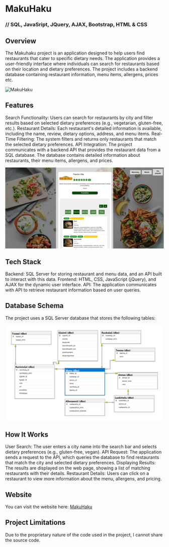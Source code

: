 # MakuHaku 
### // SQL, JavaSript, JQuery, AJAX, Bootstrap, HTML & CSS

## Overview

The Makuhaku project is an application designed to help users find restaurants that cater to specific dietary needs. The application provides a user-friendly interface where individuals can search for restaurants based on their location and dietary preferences. The project includes a backend database containing restaurant information, menu items, allergens, prices etc.


<div style="display: flex; justify-content: space-between; align-items: center;">
  <img src="makuhakuhakumaku.png" alt="MakuHaku" width="800">
</div>



## Features

Search Functionality: Users can search for restaurants by city and filter results based on selected dietary preferences (e.g., vegetarian, gluten-free, etc.).
Restaurant Details: Each restaurant's detailed information is available, including the name, review, dietary options, address, and menu items.
Real-Time Filtering: The system filters and returns only restaurants that match the selected dietary preferences.
API Integration: The project communicates with a backend API that provides the restaurant data from a SQL database. The database contains detailed information about restaurants, their menu items, allergens, and prices.


<div style="display: flex; justify-content: space-between; align-items: center;">
  <img src="makuhaku1.png" alt="MakuHaku" width="800">
</div>

## Tech Stack

Backend: SQL Server for storing restaurant and menu data, and an API built to interact with this data.
Frontend: HTML, CSS, JavaScript (jQuery), and AJAX for the dynamic user interface.
API: The application communicates with API to retrieve restaurant information based on user queries.

## Database Schema

The project uses a SQL Server database that stores the following tables:


<div style="display: flex; justify-content: space-between; align-items: center;">
  <img src="makuhaku_database.png" alt="MakuHaku" width="800">
</div>


## How It Works

User Search: The user enters a city name into the search bar and selects dietary preferences (e.g., gluten-free, vegan).
API Request: The application sends a request to the API, which queries the database to find restaurants that match the city and selected dietary preferences.
Displaying Results: The results are displayed on the web page, showing a list of matching restaurants with their details.
Restaurant Details: Users can click on a restaurant to view more information about the menu, allergens, and pricing.

## Website

You can visit the website here: [MakuHaku](https://makuhaku-app-dev-gqbqb8hvhuc2cqf3.swedencentral-01.azurewebsites.net/)

## Project Limitations
Due to the proprietary nature of the code used in the project, I cannot share the source code.
